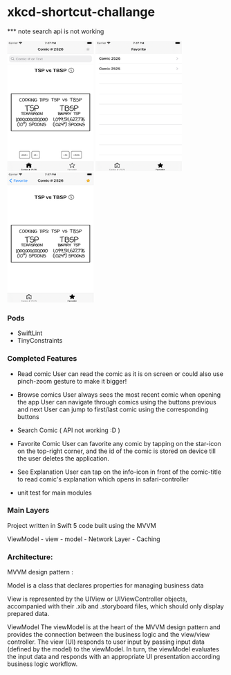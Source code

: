 # xkcd-shortcut-challange 
*** note search api is not working


<img src="https://github.com/minamagdydev/xkcd-shortcut-challange/blob/master/img1.png" width="200" height="300"> <img src="https://github.com/minamagdydev/xkcd-shortcut-challange/blob/master/img2.png" width="200" height="300"> <img src="https://github.com/minamagdydev/xkcd-shortcut-challange/blob/master/img3.png" width="200" height="300">


### Pods
- SwiftLint
- TinyConstraints

### Completed Features
- Read comic
User can read the comic as it is on screen or could also use pinch-zoom gesture to make it bigger!

- Browse comics
User always sees the most recent comic when opening the app User can navigate through comics using the buttons previous and next User can jump to first/last comic using the corresponding buttons

- Search Comic ( API not working :D )

- Favorite Comic
User can favorite any comic by tapping on the star-icon on the top-right corner, and the id of the comic is stored on device till the user deletes the application.

- See Explanation
User can tap on the info-icon in front of the comic-title to read comic's explanation which opens in safari-controller
- unit test for main modules 



### Main Layers

Project written in Swift 5 code built using the MVVM

ViewModel - view - model - Network Layer - Caching 

### Architecture:
MVVM design pattern :

Model is a class that declares properties for managing business data

View is represented by the UIView or UIViewController objects, accompanied with their .xib and .storyboard files, which should only display prepared data.

ViewModel The viewModel is at the heart of the MVVM design pattern and provides the connection between the business logic and the view/view controller. The view (UI) responds to user input by passing input data (defined by the model) to the viewModel. In turn, the viewModel evaluates the input data and responds with an appropriate UI presentation according business logic workflow.

